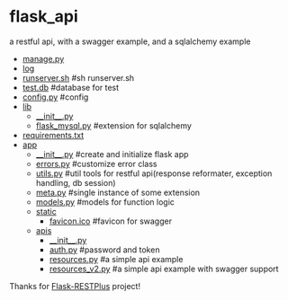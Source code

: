 # flask_api
a restful api, with a swagger example, and a sqlalchemy example

* [manage.py](./manage.py)
* [log](./log)
* [runserver.sh](./runserver.sh)  #sh runserver.sh
* [test.db](./test.db)  #database for test
* [config.py](./config.py)  #config
* [lib](./lib)
  * [\_\_init\_\_.py](./lib/__init__.py)
  * [flask_mysql.py](./lib/flask_mysql.py)  #extension for sqlalchemy
* [requirements.txt](./requirements.txt)
* [app](./app)
  * [\_\_init\_\_.py](./app/__init__.py)  #create and initialize flask app
  * [errors.py](./app/errors.py)  #customize error class
  * [utils.py](./app/utils.py)  #util tools for restful api(response reformater, exception handling, db session)
  * [meta.py](./app/meta.py)  #single instance of some extension
  * [models.py](./app/models.py)  #models for function logic
  * [static](./app/static)
    * [favicon.ico](./app/static/favicon.ico)  #favicon for swagger
  * [apis](./app/apis)
    * [\_\_init\_\_.py](./app/apis/__init__.py)
    * [auth.py](./app/apis/auth.py)  #password and token
    * [resources.py](./app/apis/resources.py)  #a simple api example
    * [resources_v2.py](./app/apis/resources_v2.py)  #a simple api example with swagger support
    
Thanks for [Flask-RESTPlus](http://flask-restplus.readthedocs.io/en/stable/) project!

